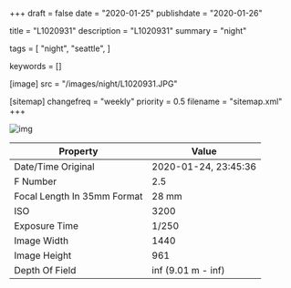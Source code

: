 +++
draft = false
date = "2020-01-25"
publishdate = "2020-01-26"

title = "L1020931"
description = "L1020931"
summary = "night"

tags = [
    "night",
    "seattle",
]

keywords = []

[image]
    src = "/images/night/L1020931.JPG"

[sitemap]
    changefreq = "weekly"
    priority = 0.5
    filename = "sitemap.xml"
+++


![img](/images/night/L1020931.JPG)

Property | Value
---------|------
Date/Time Original              | 2020-01-24, 23:45:36
F Number                        | 2.5
Focal Length In 35mm Format     | 28 mm
ISO                             | 3200
Exposure Time                   | 1/250
Image Width                     | 1440
Image Height                    | 961
Depth Of Field                  | inf (9.01 m - inf)
